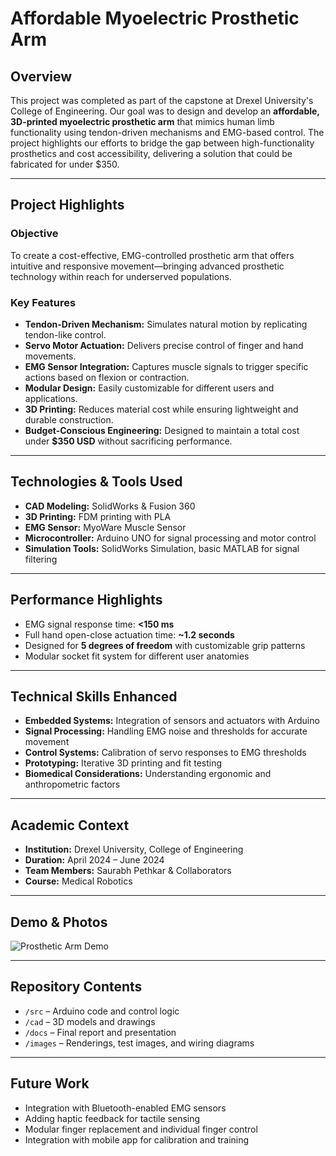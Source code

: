 # Affordable Myoelectric Prosthetic Arm

## Overview  
This project was completed as part of the capstone at Drexel University's College of Engineering. Our goal was to design and develop an **affordable, 3D-printed myoelectric prosthetic arm** that mimics human limb functionality using tendon-driven mechanisms and EMG-based control. The project highlights our efforts to bridge the gap between high-functionality prosthetics and cost accessibility, delivering a solution that could be fabricated for under $350.

---

## Project Highlights

### Objective  
To create a cost-effective, EMG-controlled prosthetic arm that offers intuitive and responsive movement—bringing advanced prosthetic technology within reach for underserved populations.

### Key Features
- **Tendon-Driven Mechanism:** Simulates natural motion by replicating tendon-like control.
- **Servo Motor Actuation:** Delivers precise control of finger and hand movements.
- **EMG Sensor Integration:** Captures muscle signals to trigger specific actions based on flexion or contraction.
- **Modular Design:** Easily customizable for different users and applications.
- **3D Printing:** Reduces material cost while ensuring lightweight and durable construction.
- **Budget-Conscious Engineering:** Designed to maintain a total cost under **$350 USD** without sacrificing performance.

---

## Technologies & Tools Used
- **CAD Modeling:** SolidWorks & Fusion 360
- **3D Printing:** FDM printing with PLA
- **EMG Sensor:** MyoWare Muscle Sensor
- **Microcontroller:** Arduino UNO for signal processing and motor control
- **Simulation Tools:** SolidWorks Simulation, basic MATLAB for signal filtering

---

## Performance Highlights
- EMG signal response time: **<150 ms**
- Full hand open-close actuation time: **~1.2 seconds**
- Designed for **5 degrees of freedom** with customizable grip patterns
- Modular socket fit system for different user anatomies

---

## Technical Skills Enhanced
- **Embedded Systems:** Integration of sensors and actuators with Arduino
- **Signal Processing:** Handling EMG noise and thresholds for accurate movement
- **Control Systems:** Calibration of servo responses to EMG thresholds
- **Prototyping:** Iterative 3D printing and fit testing
- **Biomedical Considerations:** Understanding ergonomic and anthropometric factors

---

## Academic Context
- **Institution:** Drexel University, College of Engineering  
- **Duration:** April 2024 – June 2024  
- **Team Members:** Saurabh Pethkar & Collaborators  
- **Course:** Medical Robotics

---

## Demo & Photos  
![Prosthetic Arm Demo](./assets/prosthetic_arm_demo.jpg)

---

## Repository Contents
- `/src` – Arduino code and control logic  
- `/cad` – 3D models and drawings  
- `/docs` – Final report and presentation  
- `/images` – Renderings, test images, and wiring diagrams

---

## Future Work
- Integration with Bluetooth-enabled EMG sensors  
- Adding haptic feedback for tactile sensing  
- Modular finger replacement and individual finger control  
- Integration with mobile app for calibration and training
